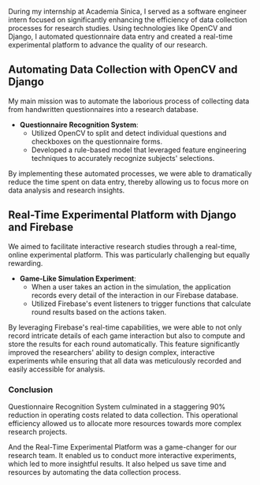 During my internship at Academia Sinica, I served as a software engineer intern focused on significantly enhancing the efficiency of data collection processes for research studies. Using technologies like OpenCV and Django, I automated questionnaire data entry and created a real-time experimental platform to advance the quality of our research.

## Automating Data Collection with OpenCV and Django

My main mission was to automate the laborious process of collecting data from handwritten questionnaires into a research database.

- **Questionnaire Recognition System**: 
  - Utilized OpenCV to split and detect individual questions and checkboxes on the questionnaire forms.
  - Developed a rule-based model that leveraged feature engineering techniques to accurately recognize subjects' selections.

By implementing these automated processes, we were able to dramatically reduce the time spent on data entry, thereby allowing us to focus more on data analysis and research insights.

## Real-Time Experimental Platform with Django and Firebase

We aimed to facilitate interactive research studies through a real-time, online experimental platform. This was particularly challenging but equally rewarding.

- **Game-Like Simulation Experiment**:
  - When a user takes an action in the simulation, the application records every detail of the interaction in our Firebase database.
  - Utilized Firebase's event listeners to trigger functions that calculate round results based on the actions taken.

By leveraging Firebase's real-time capabilities, we were able to not only record intricate details of each game interaction but also to compute and store the results for each round automatically. This feature significantly improved the researchers' ability to design complex, interactive experiments while ensuring that all data was meticulously recorded and easily accessible for analysis.

### Conclusion

Questionnaire Recognition System culminated in a staggering 90% reduction in operating costs related to data collection. This operational efficiency allowed us to allocate more resources towards more complex research projects.

And the Real-Time Experimental Platform was a game-changer for our research team. It enabled us to conduct more interactive experiments, which led to more insightful results. It also helped us save time and resources by automating the data collection process.
